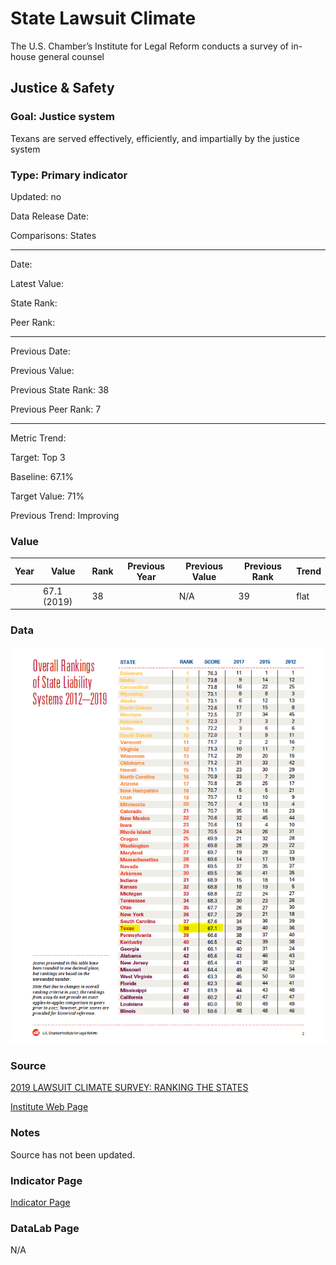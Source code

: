 # State Lawsuit Climate

The U.S. Chamber’s Institute for Legal Reform conducts a survey of in-house general counsel

## Justice & Safety

### Goal: Justice system

Texans are served effectively, efficiently, and impartially by the justice system

### Type: Primary indicator

Updated: no

Data Release Date: 

Comparisons: States


----

Date: 

Latest Value: 

State Rank: 

Peer Rank: 


----

Previous Date: 

Previous Value: 

Previous State Rank: 38

Previous Peer Rank: 7


----
Metric Trend: 

Target: Top 3

Baseline: 67.1%

Target Value: 71%

Previous Trend: Improving




### Value

| Year |  Value      | Rank     | Previous Year   | Previous Value | Previous Rank | Trend | 
| ----------- | ----------- | ----------- | ----------- | ----------- | ----------- | -----------|
|             |  67.1 (2019)         | 38        |             |    N/A       | 39         |   flat       | 

### Data

![laws](./images/lawsuits.PNG)

### Source

[2019 LAWSUIT CLIMATE SURVEY: RANKING THE STATES](./2019_Lawsuit_Climate_Survey_-_Ranking_the_States.pdf)

[Institute Web Page](https://instituteforlegalreform.com/research/2019-lawsuit-climate-survey-ranking-the-states/)

### Notes

Source has not been updated.

### Indicator Page

[Indicator Page](https://indicators.texas2036.org/indicator/143)


### DataLab Page

N/A
